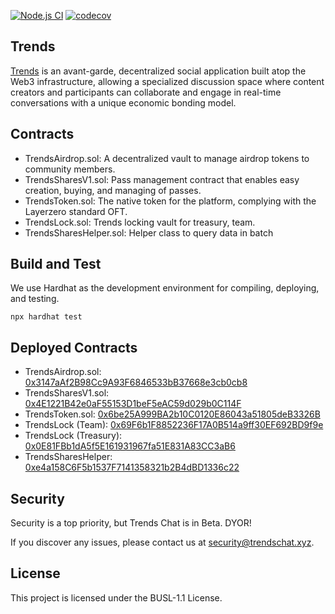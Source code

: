 [![Node.js CI](https://github.com/trends-social/trends-contract/actions/workflows/build.yml/badge.svg)](https://github.com/trends-social/trends-contract/actions/workflows/build.yml)
[![codecov](https://codecov.io/gh/trends-social/trends-contract/graph/badge.svg?token=ZG6E68M7WQ)](https://codecov.io/gh/trends-social/trends-contract)

## Trends
[Trends](https://trendschat.xyz/blogs/the_trends) is an avant-garde, decentralized social application built atop the Web3 infrastructure, allowing a specialized discussion space where content creators and participants can collaborate and engage in real-time conversations with a unique economic bonding model. 

## Contracts
- TrendsAirdrop.sol: A decentralized vault to manage airdrop tokens to community members.
- TrendsSharesV1.sol: Pass management contract that enables easy creation, buying, and managing of passes.
- TrendsToken.sol: The native token for the platform, complying with the Layerzero standard OFT.
- TrendsLock.sol: Trends locking vault for treasury, team.
- TrendsSharesHelper.sol: Helper class to query data in batch

## Build and Test
We use Hardhat as the development environment for compiling, deploying, and testing.

`npx hardhat test`

## Deployed Contracts
- TrendsAirdrop.sol: [0x3147aAf2B98Cc9A93F6846533bB37668e3cb0cb8](https://arbiscan.io/address/0x3147aAf2B98Cc9A93F6846533bB37668e3cb0cb8)
- TrendsSharesV1.sol: [0x4E1221B42e0aF55153D1beF5eAC59d029b0C114F](https://arbiscan.io/address/0x4E1221B42e0aF55153D1beF5eAC59d029b0C114F) 
- TrendsToken.sol: [0x6be25A999BA2b10C0120E86043a51805deB3326B](https://arbiscan.io/address/0x6be25A999BA2b10C0120E86043a51805deB3326B)
- TrendsLock (Team): [0x69F6b1F8852236F17A0B514a9ff30EF692BD9f9e](https://arbiscan.io/address/0x69F6b1F8852236F17A0B514a9ff30EF692BD9f9e)
- TrendsLock (Treasury): [0x0E81FBb1dA5f5E161931967fa51E831A83CC3aB6](https://arbiscan.io/address/0x0E81FBb1dA5f5E161931967fa51E831A83CC3aB6)
- TrendsSharesHelper: [0xe4a158C6F5b1537F7141358321b2B4dBD1336c22](https://arbiscan.io/address/0xe4a158C6F5b1537F7141358321b2B4dBD1336c2)

## Security
Security is a top priority, but Trends Chat is in Beta. DYOR!

If you discover any issues, please contact us at security@trendschat.xyz.

## License
This project is licensed under the BUSL-1.1 License.
